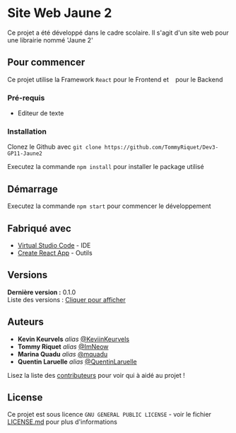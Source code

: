 # Site Web Jaune 2

Ce projet a été développé dans le cadre scolaire.
Il s'agit d'un site web pour une librairie nommé 'Jaune 2'

## Pour commencer

Ce projet utilise la Framework ``React`` pour le Frontend et `` `` pour le Backend

### Pré-requis

- Editeur de texte

### Installation

Clonez le Github avec ``git clone https://github.com/TommyRiquet/Dev3-GP11-Jaune2``

Executez la commande ``npm install`` pour installer le package utilisé

## Démarrage

Executez la commande ``npm start`` pour commencer le développement

## Fabriqué avec

* [Virtual Studio Code](https://code.visualstudio.com/) - IDE  
* [Create React App](https://github.com/facebook/create-react-app) - Outils  



## Versions  
**Dernière version :** 0.1.0  
Liste des versions : [Cliquer pour afficher](https://github.com/TommyRiquet/Dev3-GP11-Jaune2/branches)  


## Auteurs

* **Kevin Keurvels** _alias_ [@KeviinKeurvels](https://github.com/KeviinKeurvels)
* **Tommy Riquet** _alias_ [@ImNeow](https://github.com/TommyRiquet)
* **Marina Quadu** _alias_ [@mquadu](https://github.com/mquadu)
* **Quentin Laruelle** _alias_ [@QuentinLaruelle](https://github.com/QuentinLaruelle)

Lisez la liste des [contributeurs](https://github.com/TommyRiquet/Dev3-GP11-Jaune2/contributors) pour voir qui à aidé au projet !

## License

Ce projet est sous licence ``GNU GENERAL PUBLIC LICENSE`` - voir le fichier [LICENSE.md](https://github.com/TommyRiquet/Dev3-GP11-Jaune2/blob/V0.1.0/LICENSE) pour plus d'informations

